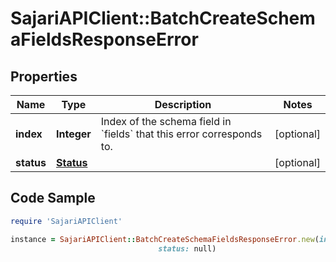 # SajariAPIClient::BatchCreateSchemaFieldsResponseError

## Properties

Name | Type | Description | Notes
------------ | ------------- | ------------- | -------------
**index** | **Integer** | Index of the schema field in &#x60;fields&#x60; that this error corresponds to. | [optional] 
**status** | [**Status**](Status.md) |  | [optional] 

## Code Sample

```ruby
require 'SajariAPIClient'

instance = SajariAPIClient::BatchCreateSchemaFieldsResponseError.new(index: null,
                                 status: null)
```



